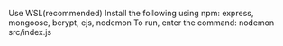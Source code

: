 Use WSL(recommended)
Install the following using npm: express, mongoose, bcrypt, ejs, nodemon
To run, enter the command: nodemon src/index.js
